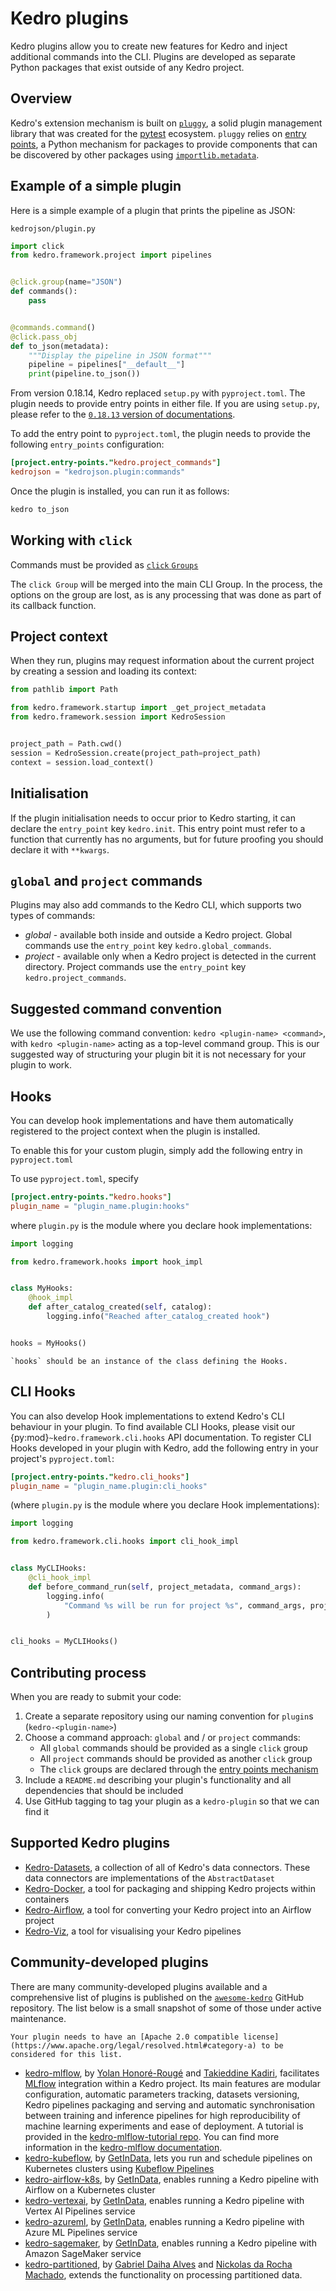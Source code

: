 # Kedro plugins

Kedro plugins allow you to create new features for Kedro and inject additional commands into the CLI. Plugins are developed as separate Python packages that exist outside of any Kedro project.

## Overview

Kedro's extension mechanism is built on [`pluggy`](https://pluggy.readthedocs.io/), a solid plugin management library that was created for the [pytest](https://docs.pytest.org/) ecosystem. `pluggy` relies on [entry points](https://packaging.python.org/en/latest/specifications/entry-points/), a Python mechanism for packages to provide components that can be discovered by other packages using [`importlib.metadata`](https://docs.python.org/3/library/importlib.metadata.html#entry-points).

## Example of a simple plugin

Here is a simple example of a plugin that prints the pipeline as JSON:

`kedrojson/plugin.py`

```python
import click
from kedro.framework.project import pipelines


@click.group(name="JSON")
def commands():
    pass


@commands.command()
@click.pass_obj
def to_json(metadata):
    """Display the pipeline in JSON format"""
    pipeline = pipelines["__default__"]
    print(pipeline.to_json())
```
From version 0.18.14, Kedro replaced `setup.py` with `pyproject.toml`. The plugin needs to provide entry points in either file. If you are using `setup.py`, please refer to the [`0.18.13` version of documentations](https://docs.kedro.org/en/0.18.13/extend_kedro/plugins.html).

To add the entry point to `pyproject.toml`, the plugin needs to provide the following `entry_points` configuration:
```toml
[project.entry-points."kedro.project_commands"]
kedrojson = "kedrojson.plugin:commands"
```

Once the plugin is installed, you can run it as follows:
```bash
kedro to_json
```

## Working with `click`

Commands must be provided as [`click` `Groups`](https://click.palletsprojects.com/en/7.x/api/#click.Group)

The `click Group` will be merged into the main CLI Group. In the process, the options on the group are lost, as is any processing that was done as part of its callback function.


## Project context

When they run, plugins may request information about the current project by creating a session and loading its context:

```python
from pathlib import Path

from kedro.framework.startup import _get_project_metadata
from kedro.framework.session import KedroSession


project_path = Path.cwd()
session = KedroSession.create(project_path=project_path)
context = session.load_context()
```

## Initialisation

If the plugin initialisation needs to occur prior to Kedro starting, it can declare the `entry_point` key `kedro.init`. This entry point must refer to a function that currently has no arguments, but for future proofing you should declare it with `**kwargs`.

## `global` and `project` commands

Plugins may also add commands to the Kedro CLI, which supports two types of commands:

* _global_ - available both inside and outside a Kedro project. Global commands use the `entry_point` key `kedro.global_commands`.
* _project_ - available only when a Kedro project is detected in the current directory. Project commands use the `entry_point` key `kedro.project_commands`.

## Suggested command convention

We use the following command convention: `kedro <plugin-name> <command>`, with `kedro <plugin-name>` acting as a top-level command group. This is our suggested way of structuring your plugin bit it is not necessary for your plugin to work.

## Hooks

You can develop hook implementations and have them automatically registered to the project context when the plugin is installed.

To enable this for your custom plugin, simply add the following entry in `pyproject.toml`

To use `pyproject.toml`, specify
```toml
[project.entry-points."kedro.hooks"]
plugin_name = "plugin_name.plugin:hooks"
```

where `plugin.py` is the module where you declare hook implementations:

```python
import logging

from kedro.framework.hooks import hook_impl


class MyHooks:
    @hook_impl
    def after_catalog_created(self, catalog):
        logging.info("Reached after_catalog_created hook")


hooks = MyHooks()
```

```{note}
`hooks` should be an instance of the class defining the Hooks.
```

## CLI Hooks

You can also develop Hook implementations to extend Kedro's CLI behaviour in your plugin. To find available CLI Hooks, please visit our {py:mod}`~kedro.framework.cli.hooks` API documentation. To register CLI Hooks developed in your plugin with Kedro, add the following entry in your project's `pyproject.toml`:


```toml
[project.entry-points."kedro.cli_hooks"]
plugin_name = "plugin_name.plugin:cli_hooks"
```

(where `plugin.py` is the module where you declare Hook implementations):

```python
import logging

from kedro.framework.cli.hooks import cli_hook_impl


class MyCLIHooks:
    @cli_hook_impl
    def before_command_run(self, project_metadata, command_args):
        logging.info(
            "Command %s will be run for project %s", command_args, project_metadata
        )


cli_hooks = MyCLIHooks()
```

## Contributing process

When you are ready to submit your code:

1. Create a separate repository using our naming convention for `plugin`s (`kedro-<plugin-name>`)
2. Choose a command approach: `global` and / or `project` commands:
   - All `global` commands should be provided as a single `click` group
   - All `project` commands should be provided as another `click` group
   - The `click` groups are declared through the [entry points mechanism](https://setuptools.pypa.io/en/latest/userguide/entry_point.html)
3. Include a `README.md` describing your plugin's functionality and all dependencies that should be included
4. Use GitHub tagging to tag your plugin as a `kedro-plugin` so that we can find it

## Supported Kedro plugins

- [Kedro-Datasets](https://github.com/kedro-org/kedro-plugins/tree/main/kedro-datasets), a collection of all of Kedro's data connectors. These data
connectors are implementations of the `AbstractDataset`
- [Kedro-Docker](https://github.com/kedro-org/kedro-plugins/tree/main/kedro-docker), a tool for packaging and shipping Kedro projects within containers
- [Kedro-Airflow](https://github.com/kedro-org/kedro-plugins/tree/main/kedro-airflow), a tool for converting your Kedro project into an Airflow project
- [Kedro-Viz](https://github.com/kedro-org/kedro-viz), a tool for visualising your Kedro pipelines


## Community-developed plugins

There are many community-developed plugins available and a comprehensive list of plugins is published on the [`awesome-kedro`](https://github.com/kedro-org/awesome-kedro) GitHub repository. The list below is a small snapshot of some of those under active maintenance.


```{note}
Your plugin needs to have an [Apache 2.0 compatible license](https://www.apache.org/legal/resolved.html#category-a) to be considered for this list.
```

- [kedro-mlflow](https://github.com/Galileo-Galilei/kedro-mlflow), by [Yolan Honoré-Rougé](https://github.com/galileo-galilei) and [Takieddine Kadiri](https://github.com/takikadiri), facilitates [MLflow](https://www.mlflow.org/) integration within a Kedro project. Its main features are modular configuration, automatic parameters tracking, datasets versioning, Kedro pipelines packaging and serving and automatic synchronisation between training and inference pipelines for high reproducibility of machine learning experiments and ease of deployment. A tutorial is provided in the [kedro-mlflow-tutorial repo](https://github.com/Galileo-Galilei/kedro-mlflow-tutorial). You can find more information in the [kedro-mlflow documentation](https://kedro-mlflow.readthedocs.io/en/stable/).
- [kedro-kubeflow](https://github.com/getindata/kedro-kubeflow), by [GetInData](https://github.com/getindata), lets you run and schedule pipelines on Kubernetes clusters using [Kubeflow Pipelines](https://www.kubeflow.org/docs/components/pipelines/overview/)
- [kedro-airflow-k8s](https://github.com/getindata/kedro-airflow-k8s), by [GetInData](https://github.com/getindata), enables running a Kedro pipeline with Airflow on a Kubernetes cluster
- [kedro-vertexai](https://github.com/getindata/kedro-vertexai), by [GetInData](https://github.com/getindata), enables running a Kedro pipeline with Vertex AI Pipelines service
- [kedro-azureml](https://github.com/getindata/kedro-azureml), by [GetInData](https://github.com/getindata), enables running a Kedro pipeline with Azure ML Pipelines service
- [kedro-sagemaker](https://github.com/getindata/kedro-sagemaker), by [GetInData](https://github.com/getindata), enables running a Kedro pipeline with Amazon SageMaker service
- [kedro-partitioned](https://github.com/kedro-partitioned/kedro-partitioned), by [Gabriel Daiha Alves](https://github.com/gabrieldaiha) and [Nickolas da Rocha Machado](https://github.com/nickolasrm), extends the functionality on processing partitioned data.
